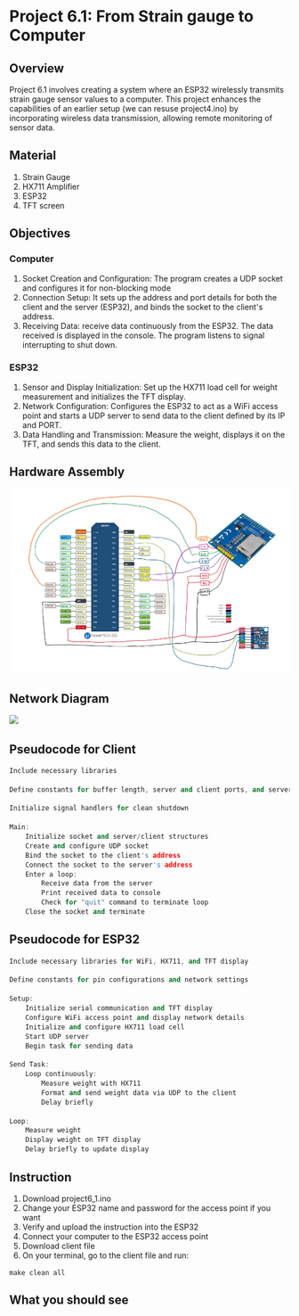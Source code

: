 # Project 6.1: From Strain gauge to Computer

## Overview

Project 6.1 involves creating a system where an ESP32 wirelessly transmits strain gauge sensor values to a computer. This project enhances the capabilities of an earlier setup (we can resuse project4.ino) by incorporating wireless data transmission, allowing remote monitoring of sensor data.

## Material

1. Strain Gauge
2. HX711 Amplifier
3. ESP32
4. TFT screen

## Objectives

### Computer

1. Socket Creation and Configuration: The program creates a UDP socket and configures it for non-blocking mode
2. Connection Setup: It sets up the address and port details for both the client and the server (ESP32), and binds the socket to the client's address.
3. Receiving Data: receive data continuously from the ESP32. The data received is displayed in the console. The program listens to signal interrupting to shut down.

### ESP32

1. Sensor and Display Initialization: Set up the HX711 load cell for weight measurement and initializes the TFT display.
2. Network Configuration: Configures the ESP32 to act as a WiFi access point and starts a UDP server to send data to the client defined by its IP and PORT.
3. Data Handling and Transmission: Measure the weight, displays it on the TFT, and sends this data to the client.

## Hardware Assembly

<img src="https://raw.githubusercontent.com/matoanbach/Starter-Kit/main/pics/p4.png">

## Network Diagram

<img src="https://raw.githubusercontent.com/matoanbach/Starter-Kit/main/pics/p6_21.jpeg">

## Pseudocode for Client

```cpp
Include necessary libraries

Define constants for buffer length, server and client ports, and server IP

Initialize signal handlers for clean shutdown

Main:
    Initialize socket and server/client structures
    Create and configure UDP socket
    Bind the socket to the client's address
    Connect the socket to the server's address
    Enter a loop:
        Receive data from the server
        Print received data to console
        Check for "quit" command to terminate loop
    Close the socket and terminate

```

## Pseudocode for ESP32

```cpp
Include necessary libraries for WiFi, HX711, and TFT display

Define constants for pin configurations and network settings

Setup:
    Initialize serial communication and TFT display
    Configure WiFi access point and display network details
    Initialize and configure HX711 load cell
    Start UDP server
    Begin task for sending data

Send Task:
    Loop continuously:
        Measure weight with HX711
        Format and send weight data via UDP to the client
        Delay briefly

Loop:
    Measure weight
    Display weight on TFT display
    Delay briefly to update display

```

## Instruction

1. Download project6_1.ino
2. Change your ESP32 name and password for the access point if you want
3. Verify and upload the instruction into the ESP32
4. Connect your computer to the ESP32 access point
5. Download client file
6. On your terminal, go to the client file and run:

```console
make clean all
```

## What you should see
